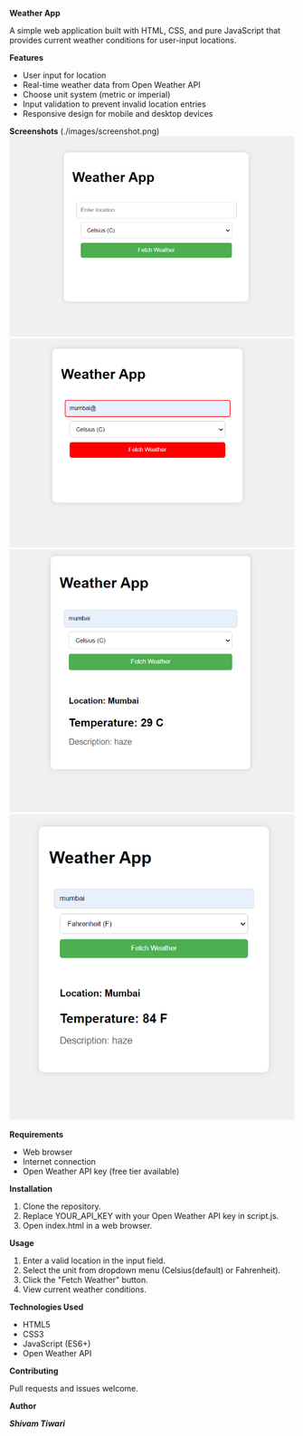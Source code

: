 **Weather App**

A simple web application built with HTML, CSS, and pure JavaScript that provides current weather conditions for user-input locations.

**Features**

- User input for location
- Real-time weather data from Open Weather API
- Choose unit system (metric or imperial)
- Input validation to prevent invalid location entries
- Responsive design for mobile and desktop devices

**Screenshots**
(./images/screenshot.png)
![Intial](./screenshots/intial.png)
![validation](./screenshots/locationValidation.png)
![Fetching with C as unit](./screenshots/weatherfetch_C.png)
![Fetching with F as unit](./screenshots/weatherfetch_F.png)

**Requirements**

- Web browser
- Internet connection
- Open Weather API key (free tier available)

**Installation**

1. Clone the repository.
2. Replace YOUR_API_KEY with your Open Weather API key in script.js.
3. Open index.html in a web browser.

**Usage**

1. Enter a valid location in the input field.
2. Select the unit from dropdown menu (Celsius(default) or Fahrenheit).
3. Click the "Fetch Weather" button.
4. View current weather conditions.

**Technologies Used**

- HTML5
- CSS3
- JavaScript (ES6+)
- Open Weather API

**Contributing**

Pull requests and issues welcome.

**Author**

**_Shivam Tiwari_**

